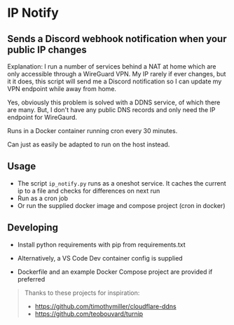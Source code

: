 # IP Notify

## Sends a Discord webhook notification when your public IP changes

Explanation: I run a number of services behind a NAT at home which are only 
accessible through a WireGuard VPN. My IP rarely if ever changes, but it it does,
this script will send me a Discord notification so I can update my VPN endpoint
while away from home.

Yes, obviously this problem is solved with a DDNS service, of which there are many.
But, I don't have any public DNS records and only need the IP endpoint for WireGaurd.

Runs in a Docker container running cron every 30 minutes.

Can just as easily be adapted to run on the host instead.

## Usage
- The script `ip_notify.py` runs as a oneshot service. It caches the current ip to a file
and checks for differences on next run
- Run as a cron job
- Or run the supplied docker image and compose project (cron in docker)

## Developing
- Install python requirements with pip from requirements.txt

- Alternatively, a VS Code Dev container config is supplied

- Dockerfile and an example Docker Compose project are provided if preferred

> Thanks to these projects for inspiration:
> - https://github.com/timothymiller/cloudflare-ddns
> - https://github.com/teobouvard/turnip